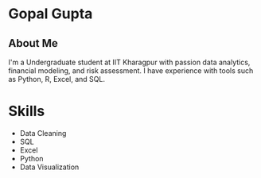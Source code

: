 # Gopal Gupta

## About Me
I'm a Undergraduate student at IIT Kharagpur with passion data analytics, financial modeling, and risk assessment. I have experience with tools such as Python, R, Excel, and SQL.

# Skills
- Data Cleaning
- SQL
- Excel
- Python
- Data Visualization



